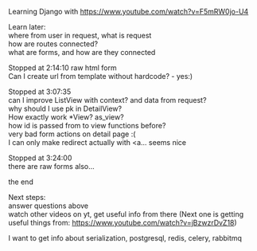 Learning Django with https://www.youtube.com/watch?v=F5mRW0jo-U4

Learn later:  
where from user in request, what is request  
how are routes connected?  
what are forms, and how are they connected

Stopped at 2:14:10 raw html form  
Can I create url from template without hardcode? - yes:)  

Stopped at 3:07:35  
can I improve ListView with context? and data from request?  
why should I use pk in DetailView?  
How exactly work *View? as_view?  
how id is passed from to view functions before?  
very bad form actions on detail page :(  
  I can only make redirect actually with <a... seems nice  

Stopped at 3:24:00  
there are raw forms also...  

the end  

Next steps:  
answer questions above  
watch other videos on yt, get useful info from there  (Next one is getting useful things from: https://www.youtube.com/watch?v=jBzwzrDvZ18)

I want to get info about serialization, postgresql, redis, celery, rabbitmq  


